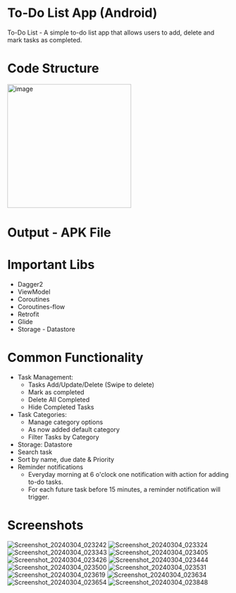 # To-Do List App (Android)
To-Do List - A simple to-do list app that allows users to add, delete and mark tasks as completed.

# Code Structure 
<img width="281" alt="image" src="https://github.com/misbahazmi/to-do-list-android/assets/8206573/23a75de5-ae68-4a62-b112-0358afa12116">

# Output - APK File


# Important Libs 
- Dagger2
- ViewModel
- Coroutines
- Coroutines-flow
- Retrofit
- Glide
- Storage - Datastore

# Common Functionality 
- Task Management:
   - Tasks Add/Update/Delete (Swipe to delete)
   - Mark as completed
   - Delete All Completed
   - Hide Completed Tasks
- Task Categories:
   - Manage category options
   - As now added default category
   - Filter Tasks by Category
- Storage: Datastore
- Search task
- Sort by name, due date &  Priority
- Reminder notifications
    - Everyday morning at 6 o'clock one notification with action for adding to-do tasks.
    - For each future task before 15 minutes, a reminder notification will trigger.

# Screenshots

![Screenshot_20240304_023242](https://github.com/misbahazmi/To-DoList-Android/assets/8206573/313a85b7-369b-4338-afb3-6584f51e4d87)
![Screenshot_20240304_023324](https://github.com/misbahazmi/To-DoList-Android/assets/8206573/99317514-3474-422a-adac-2b73673f8022)
![Screenshot_20240304_023343](https://github.com/misbahazmi/To-DoList-Android/assets/8206573/a4c13184-8977-421a-8855-f98874c09ed9)
![Screenshot_20240304_023405](https://github.com/misbahazmi/To-DoList-Android/assets/8206573/4c19c9fe-422b-40ab-9135-388925687b77)
![Screenshot_20240304_023426](https://github.com/misbahazmi/To-DoList-Android/assets/8206573/c6bd0e3f-fa90-4abb-867d-eaeea695f194)
![Screenshot_20240304_023444](https://github.com/misbahazmi/To-DoList-Android/assets/8206573/6f07e2fe-6b5b-4870-9850-2d40aaba2df1)
![Screenshot_20240304_023500](https://github.com/misbahazmi/To-DoList-Android/assets/8206573/6c078e16-dec8-4f5e-8a3c-fd2fd34b23fc)
![Screenshot_20240304_023531](https://github.com/misbahazmi/To-DoList-Android/assets/8206573/665fb391-37c1-45a1-8f9d-2d7e1f4d580d)
![Screenshot_20240304_023619](https://github.com/misbahazmi/To-DoList-Android/assets/8206573/2025c08f-74c7-4e74-8f35-2d782092826b)
![Screenshot_20240304_023634](https://github.com/misbahazmi/To-DoList-Android/assets/8206573/bf91a167-6171-409d-80cc-6aea62e35a25)
![Screenshot_20240304_023654](https://github.com/misbahazmi/To-DoList-Android/assets/8206573/da53e0df-e5b7-4a38-bf33-255aa35f9887)
![Screenshot_20240304_023848](https://github.com/misbahazmi/To-DoList-Android/assets/8206573/c7f64e72-fdc5-4c8c-9bf6-f98644cbe508)











